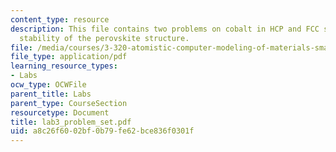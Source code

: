 ```yaml
---
content_type: resource
description: This file contains two problems on cobalt in HCP and FCC structures and
  stability of the perovskite structure.
file: /media/courses/3-320-atomistic-computer-modeling-of-materials-sma-5107-spring-2005/a8c26f6002bf0b79fe62bce836f0301f_lab3_problem_set.pdf
file_type: application/pdf
learning_resource_types:
- Labs
ocw_type: OCWFile
parent_title: Labs
parent_type: CourseSection
resourcetype: Document
title: lab3_problem_set.pdf
uid: a8c26f60-02bf-0b79-fe62-bce836f0301f
---
```


